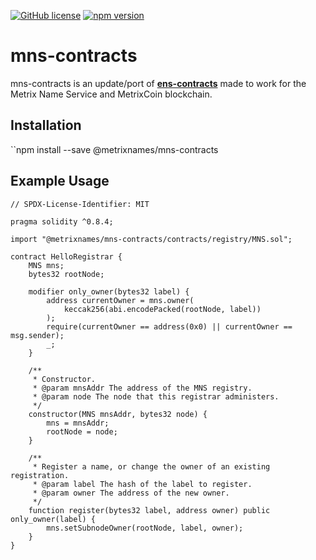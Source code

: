 [![GitHub license](https://img.shields.io/github/license/TheLindaProjectInc/mns-contracts)](https://github.com/TheLindaProjectInc/mns-contracts/blob/main/LICENSE.md) [![npm version](https://badge.fury.io/js/@metrixnames%2Fmns-contracts.svg)](https://badge.fury.io/js/@metrixnames%2Fmns-contracts)

# mns-contracts

mns-contracts is an update/port of [**ens-contracts**](https://github.com/ensdomains/ens-contracts) made to work for the Metrix Name Service and MetrixCoin blockchain.

## Installation

``npm install --save @metrixnames/mns-contracts

## Example Usage

```
// SPDX-License-Identifier: MIT

pragma solidity ^0.8.4;

import "@metrixnames/mns-contracts/contracts/registry/MNS.sol";

contract HelloRegistrar {
    MNS mns;
    bytes32 rootNode;

    modifier only_owner(bytes32 label) {
        address currentOwner = mns.owner(
            keccak256(abi.encodePacked(rootNode, label))
        );
        require(currentOwner == address(0x0) || currentOwner == msg.sender);
        _;
    }

    /**
     * Constructor.
     * @param mnsAddr The address of the MNS registry.
     * @param node The node that this registrar administers.
     */
    constructor(MNS mnsAddr, bytes32 node) {
        mns = mnsAddr;
        rootNode = node;
    }

    /**
     * Register a name, or change the owner of an existing registration.
     * @param label The hash of the label to register.
     * @param owner The address of the new owner.
     */
    function register(bytes32 label, address owner) public only_owner(label) {
        mns.setSubnodeOwner(rootNode, label, owner);
    }
}
```

